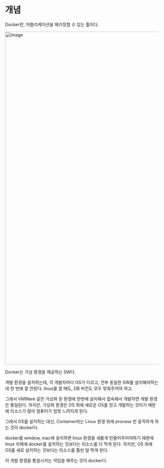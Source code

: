 # 개념

Docker란, 어플리케이션을 패키징할 수 있는 툴이다.

<img width="1090" alt="image" src="https://github.com/pozafly/TIL/assets/59427983/61ec9bbe-215a-45bb-9768-f2365cbfc2dd">

Docker는 가상 환경을 제공하는 SW다.

개발 환경을 설치하는데, 각 개발자마다 OS가 다르고, 전부 동일한 SW를 설치해야하는데 한 번에 잘 안된다. linux를 깔 때도, DB 버전도 모두 맞춰주어야 하고.

그래서 VMWare 같은 가상화 된 환경에 한번에 설치해서 접속해서 개발하면 개발 환경은 통일된다. 하지만, 가상화 환경은 OS 위에 새로운 OS를 얻고 개발하는 것이기 때문에 리소스가 많아 컴퓨터가 엄청 느려지게 된다.

그래서 OS를 설치하는 대신, Container라는 Linux 환경 위에 process 만 동작하게 하는 것이 docker다.

docker를 window, mac에 설치하면 linux 환경을 새롭게 만들어주어야하기 때문에 linux 자체에 docker를 설치하는 것보다는 리소스를 더 먹게 된다. 하지만, OS 위에 OS를 새로 설치하는 것보다는 리소스를 훨씬 덜 먹게 된다.

이 개발 환경을 통일시키는 작업을 해주는 것이 docker다.